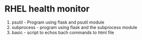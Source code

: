 # RHEL health monitor

1. psutil - Program using flask and psutil module
2. subprocess - program using flask and the subprocess module
3. basic - script to echos bach commands to html file
